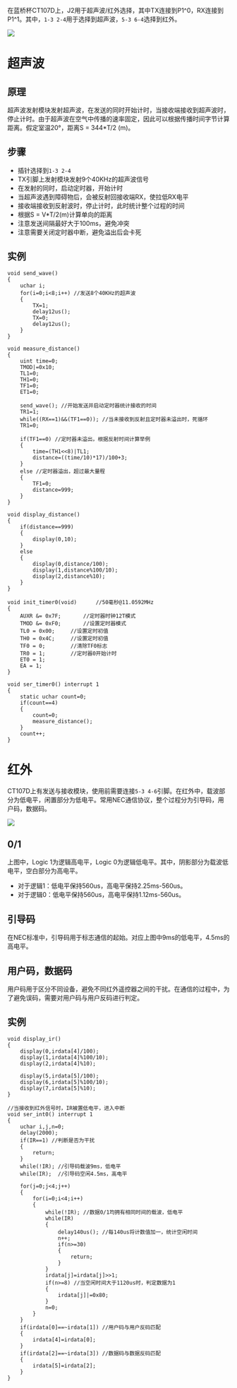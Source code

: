 在蓝桥杯CT107D上，J2用于超声波/红外选择，其中TX连接到P1^0，RX连接到P1^1。其中，`1-3 2-4`用于选择到超声波，`5-3 6-4`选择到红外。

![](https://imgs.raincorn.top/imgs/20200808173228.png)

# 超声波

## 原理
超声波发射模块发射超声波，在发送的同时开始计时，当接收端接收到超声波时，停止计时。由于超声波在空气中传播的速率固定，因此可以根据传播时间字节计算距离。假定室温20°，距离S = 344*T/2 (m)。

## 步骤
* 插针选择到`1-3 2-4`
* TX引脚上发射模块发射9个40KHz的超声波信号
* 在发射的同时，启动定时器，开始计时
* 当超声波遇到障碍物后，会被反射回接收端RX，使拉低RX电平
* 接收端接收到反射波时，停止计时，此时统计整个过程的时间
* 根据S = V*T/2(m)计算单向的距离
* 注意发送间隔最好大于100ms，避免冲突
* 注意需要关闭定时器中断，避免溢出后会卡死

## 实例
```
void send_wave()
{
	uchar i;
	for(i=0;i<8;i++) //发送8个40KHz的超声波
	{
		TX=1;
		delay12us();
		TX=0;
		delay12us();
	}
}

void measure_distance()
{
	uint time=0;
	TMOD|=0x10;
	TL1=0;
	TH1=0;
	TF1=0;
	ET1=0;
	
	send_wave(); //开始发送并启动定时器统计接收的时间
	TR1=1;
	while((RX==1)&&(TF1==0)); //当未接收到反射且定时器未溢出时，死循环
	TR1=0;
	
	if(TF1==0) //定时器未溢出，根据反射时间计算举例
	{
		time=(TH1<<8)|TL1;
		distance=((time/10)*17)/100+3;
	}
	else //定时器溢出，超过最大量程
	{
		TF1=0;
		distance=999;
	}
}

void display_distance()
{
	if(distance==999)
	{
		display(0,10);
	}
	else
	{
		display(0,distance/100);
		display(1,distance%100/10);
		display(2,distance%10);
	}
}

void init_timer0(void)		//50毫秒@11.0592MHz
{
	AUXR &= 0x7F;		//定时器时钟12T模式
	TMOD &= 0xF0;		//设置定时器模式
	TL0 = 0x00;		//设置定时初值
	TH0 = 0x4C;		//设置定时初值
	TF0 = 0;		//清除TF0标志
	TR0 = 1;		//定时器0开始计时
	ET0 = 1;
	EA = 1;
}

void ser_timer0() interrupt 1
{
	static uchar count=0;
	if(count==4)
	{
		count=0;
		measure_distance();
	}
	count++;
}	
```

# 红外
CT107D上有发送与接收模块，使用前需要连接`5-3 4-6`引脚。在红外中，载波部分为低电平，闲置部分为低电平。常用NEC通信协议，整个过程分为引导码，用户码，数据码。

![](https://imgs.raincorn.top/imgs/20200808175319.jpg)

## 0/1
上图中，Logic 1为逻辑高电平，Logic 0为逻辑低电平。其中，阴影部分为载波低电平，空白部分为高电平。
* 对于逻辑1：低电平保持560us，高电平保持2.25ms-560us。
* 对于逻辑0：低电平保持560us，高电平保持1.12ms-560us。

## 引导码
在NEC标准中，引导码用于标志通信的起始。对应上图中9ms的低电平，4.5ms的高电平。

## 用户码，数据码
用户码用于区分不同设备，避免不同红外遥控器之间的干扰。在通信的过程中，为了避免误码，需要对用户码与用户反码进行判定。

## 实例
```
void display_ir()
{
	display(0,irdata[4]/100);
	display(1,irdata[4]%100/10);
	display(2,irdata[4]%10);
	
	display(5,irdata[5]/100);
	display(6,irdata[5]%100/10);
	display(7,irdata[5]%10);
}

//当接收到红外信号时，IR被置低电平，进入中断
void ser_int0() interrupt 1
{
	uchar i,j,n=0;
	delay(2000);
	if(IR==1) //判断是否为干扰
	{
		return;
	}
	while(!IR); //引导码载波9ms，低电平
	while(IR);	//引导码空闲4.5ms，高电平
	
	for(j=0;j<4;j++)
	{
		for(i=0;i<4;i++)
		{
			while(!IR); //数据0/1均拥有相同时间的载波，低电平			
			while(IR)
			{
				delay140us(); //每140us将计数值加一，统计空闲时间
				n++;
				if(n>=30)
				{
					return;
				}
			}
			irdata[j]=irdata[j]>>1;
			if(n>=8) //当空闲时间大于1120us时，判定数据为1
			{
				irdata[j]|=0x80;
			}
			n=0;
		}
	}
    if(irdata[0]==~irdata[1]) //用户码与用户反码匹配
    {
        irdata[4]=irdata[0];
    }
    if(irdata[2]==~irdata[3]) //数据码与数据反码匹配
    {
        irdata[5]=irdata[2];
    }
}
```